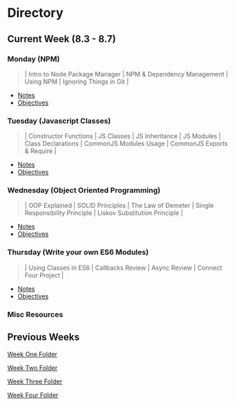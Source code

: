 # **Directory**

## **Current Week** (8.3 - 8.7)

### **Monday** (NPM)

> | Intro to Node Package Manager | NPM & Dependency Management | Using NPM | Ignoring Things in Git |

- [Notes](8.10-8.14/Monday/Notes.md)
- [Objectives](8.10-8.14/Monday/Objectives.md)

### **Tuesday** (Javascript Classes)

> | Constructor Functions | JS Classes | JS Inheritance | JS Modules | Class Declarations | CommonJS Modules Usage | CommonJS Exports & Require |

- [Notes](8.10-8.14/Tuesday/Notes.md)
- [Objectives](8.10-8.14/Tuesday/Objectives.md)

### **Wednesday** (Object Oriented Programming)

> | OOP Explained | SOLID Principles | The Law of Demeter | Single Responsibility Principle | Liskov Substitution Principle |

- [Notes](8.10-8.14/Wednesday/Notes.md)
- [Objectives](8.10-8.14/Wednesday/Objectives.md)

### **Thursday** (Write your own ES6 Modules)

> | Using Classes in ES6 | Callbacks Review | Async Review | Connect Four Project |

- [Notes](8.10-8.14/Thursday/Notes.md)
- [Objectives](8.10-8.14/Thursday/Objectives.md)

### **Misc Resources**

## **Previous Weeks**

[Week One Folder](https://github.com/ALW93/App-Academy/tree/master/7.13-7.17)

[Week Two Folder](https://github.com/ALW93/App-Academy/tree/master/7.20-7.24)

[Week Three Folder](https://github.com/ALW93/App-Academy/tree/master/7.27-7.31s)

[Week Four Folder](https://github.com/ALW93/App-Academy/tree/master/8.3-8.7)
